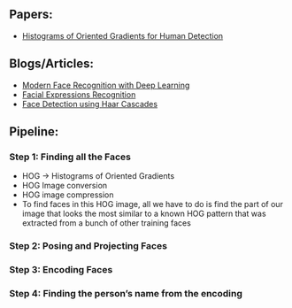 ## Papers: 

- [Histograms of Oriented Gradients for Human Detection](http://lear.inrialpes.fr/people/triggs/pubs/Dalal-cvpr05.pdf)

## Blogs/Articles: 

- [Modern Face Recognition with Deep Learning](https://medium.com/@ageitgey/machine-learning-is-fun-part-4-modern-face-recognition-with-deep-learning-c3cffc121d78)
- [Facial Expressions Recognition](https://medium.com/@hinasharma19se/facial-expressions-recognition-b022318d842a)
- [Face Detection using Haar Cascades](https://docs.opencv.org/3.0-beta/doc/py_tutorials/py_objdetect/py_face_detection/py_face_detection.html)

## Pipeline: 

### Step 1: Finding all the Faces

- HOG -> Histograms of Oriented Gradients
- HOG Image conversion
- HOG image compression
- To find faces in this HOG image, all we have to do is find the part of our image that looks the most similar to a known HOG pattern that was extracted from a bunch of other training faces

### Step 2: Posing and Projecting Faces


### Step 3: Encoding Faces

### Step 4: Finding the person’s name from the encoding

